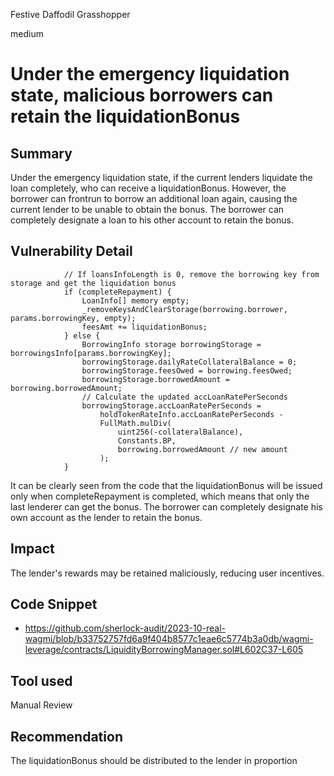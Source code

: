 Festive Daffodil Grasshopper

medium

# Under the emergency liquidation state, malicious borrowers can retain the liquidationBonus
## Summary

Under the emergency liquidation state, if the current lenders liquidate the loan completely, who can receive a liquidationBonus.
However, the borrower can frontrun to borrow an additional loan again, causing the current lender to be unable to obtain the bonus. The borrower can completely designate a loan to his other account to retain the bonus.

## Vulnerability Detail

```solidity
            // If loansInfoLength is 0, remove the borrowing key from storage and get the liquidation bonus
            if (completeRepayment) {
                LoanInfo[] memory empty;
                _removeKeysAndClearStorage(borrowing.borrower, params.borrowingKey, empty);
                feesAmt += liquidationBonus;
            } else {
                BorrowingInfo storage borrowingStorage = borrowingsInfo[params.borrowingKey];
                borrowingStorage.dailyRateCollateralBalance = 0;
                borrowingStorage.feesOwed = borrowing.feesOwed;
                borrowingStorage.borrowedAmount = borrowing.borrowedAmount;
                // Calculate the updated accLoanRatePerSeconds
                borrowingStorage.accLoanRatePerSeconds =
                    holdTokenRateInfo.accLoanRatePerSeconds -
                    FullMath.mulDiv(
                        uint256(-collateralBalance),
                        Constants.BP,
                        borrowing.borrowedAmount // new amount
                    );
            }
```

It can be clearly seen from the code that the liquidationBonus will be issued only when completeRepayment is completed, which means that only the last lenderer can get the bonus.
The borrower can completely designate his own account as the lender to retain the bonus.

## Impact

The lender's rewards may be retained maliciously, reducing user incentives.

## Code Snippet

- https://github.com/sherlock-audit/2023-10-real-wagmi/blob/b33752757fd6a9f404b8577c1eae6c5774b3a0db/wagmi-leverage/contracts/LiquidityBorrowingManager.sol#L602C37-L605

## Tool used

Manual Review

## Recommendation

The liquidationBonus should be distributed to the lender in proportion
